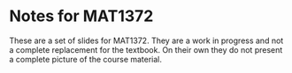 # Notes for MAT1372

These are a set of slides for MAT1372. They are a work in progress and not a complete replacement for the textbook. On their own they do not present a complete picture of the course material.
